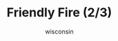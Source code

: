 ---
media: "images/rounds/war/friendly_fire_2.png"
media_type: image
type: art
title: Friendly Fire (2/3)
author: [wisconsin]
desc: The Soviet forces mistake on of their own for an enemy combatant.
---